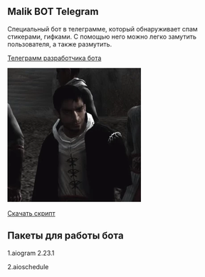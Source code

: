 ## Malik BOT Telegram
Специальный бот в телеграмме, который обнаруживает спам стикерами, гифками. С помощью него можно легко замутить пользователя, а также размутить.

[Телеграмм разработчика бота](https://t.me/webmast_webanlimaks)

![Malik Alf-Saif 1.0.0](https://raw.githubusercontent.com/evembar/malik_bot/main/malik.webp)

[Скачать скрипт](https://github.com/evembar/malik_bot/raw/main/alf_saif.py)

## Пакеты для работы бота
1.aiogram 2.23.1

2.aioschedule


